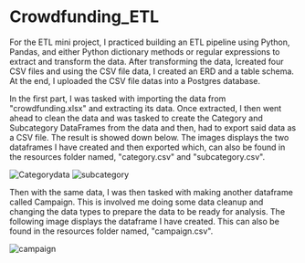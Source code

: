 # Crowdfunding_ETL

For the ETL mini project, I practiced building an ETL pipeline using Python, Pandas, and either Python dictionary methods or regular expressions to extract and transform the data. After transforming the data, Icreated four CSV files and using the CSV file data, I created an ERD and a table schema. At the end, I uploaded the CSV file datas into a Postgres database.

In the first part, I was tasked with importing the data from "crowdfunding.xlsx" and extracting its data. Once extracted, I then went ahead to clean the data and was tasked to create the Category and Subcategory DataFrames from the data and then, had to export said data as a CSV file. The result is showed down below. The images displays the two dataframes I have created and then exported which, can also be found in the resources folder named, "category.csv" and "subcategory.csv".

![Categorydata](https://github.com/Hluu1/Crowdfunding_ETL/assets/125692186/dae2a96e-1673-4d0f-bcdc-631290fd3baa)     ![subcategory](https://github.com/Hluu1/Crowdfunding_ETL/assets/125692186/6940f30b-5a6c-442a-be81-e7aa806bd512)



Then with the same data, I was then tasked with making another dataframe called Campaign. This is involved me doing some data cleanup and changing the data types to prepare the data to be ready for analysis. The following image displays the dataframe I have created. This can also be found in the resources folder named, "campaign.csv".

![campaign](https://github.com/Hluu1/Crowdfunding_ETL/assets/125692186/89f3f8b0-4231-488e-9336-8f9d2fe9683c)


